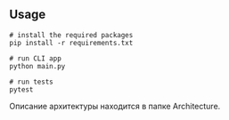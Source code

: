 ## Usage 
```
# install the required packages
pip install -r requirements.txt

# run CLI app 
python main.py

# run tests
pytest
```
Описание архитектуры находится в папке Architecture.

